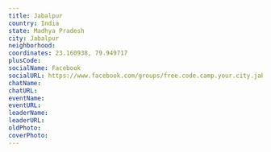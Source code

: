 ```yaml
---
title: Jabalpur
country: India
state: Madhya Pradesh
city: Jabalpur
neighborhood: 
coordinates: 23.160938, 79.949717
plusCode:
socialName: Facebook
socialURL: https://www.facebook.com/groups/free.code.camp.your.city.jabalpur
chatName:
chatURL:
eventName:
eventURL:
leaderName:
leaderURL:
oldPhoto: 
coverPhoto:
---
```

